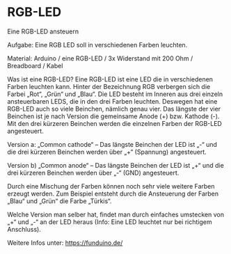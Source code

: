 # RGB-LED
Eine RGB-LED ansteuern

Aufgabe: Eine RGB LED soll in verschiedenen Farben leuchten.

Material: Arduino / eine RGB-LED / 3x Widerstand mit 200 Ohm / Breadboard / Kabel

Was ist eine RGB-LED? Eine RGB-LED ist eine LED die in verschiedenen Farben leuchten kann. Hinter der Bezeichnung RGB verbergen sich die Farbei „Rot“, „Grün“ und „Blau“. Die LED besteht im Inneren aus drei einzeln ansteuerbaren LEDS, die in den drei Farben leuchten. Deswegen hat eine RGB-LED auch so viele Beinchen, nämlich genau vier. Das längste der vier Beinchen ist je nach Version die gemeinsame Anode (+) bzw. Kathode (-). Mit den drei kürzeren Beinchen werden die einzelnen Farben der RGB-LED angesteuert.

Version a: „Common cathode“ – Das längste Beinchen der LED ist „-“ und die drei kürzeren Beinchen werden über „+“ (Spannung) angesteuert.

Version b) „Common anode“ – Das längste Beinchen der LED ist „+“ und die drei kürzeren Beinchen werden über „-“ (GND) angesteuert.

Durch eine Mischung der Farben können noch sehr viele weitere Farben erzeugt werden. Zum Beispiel entsteht durch die Ansteuerung der Farben „Blau“ und „Grün“ die Farbe „Türkis“.

Welche Version man selber hat, findet man durch einfaches umstecken von „+“ und „-“ an der LED heraus (Info: Eine LED leuchtet nur bei richtigem Anschluss).


Weitere Infos unter: https://funduino.de/
